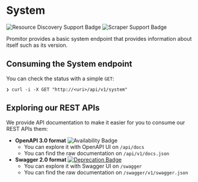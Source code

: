 # System

![Resource Discovery Support Badge](https://img.shields.io/badge/Support%20for%20Resource%20Discovery-Yes-green.svg)
![Scraper Support Badge](https://img.shields.io/badge/Support%20for%20Scraper-Yes-green.svg)

Promitor provides a basic system endpoint that provides information about itself such as its version.

## Consuming the System endpoint

You can check the status with a simple `GET`:

```shell
❯ curl -i -X GET "http://<uri>/api/v1/system"
```

## Exploring our REST APIs

We provide API documentation to make it easier for you to consume our REST APIs them:

- **OpenAPI 3.0 format** ![Availability Badge](https://img.shields.io/badge/Available%20Starting-v1.1-green.svg)
    - You can explore it with OpenAPI UI on `/api/docs`
    - You can find the raw documentation on `/api/v1/docs.json`
- **Swagger 2.0 format** [![Deprecation Badge](https://img.shields.io/badge/Deprecated%20as%20of-v1.1-red)](http://changelog.promitor.io/)
    - You can explore it with Swagger UI on `/swagger`
    - You can find the raw documentation on `/swagger/v1/swagger.json`
